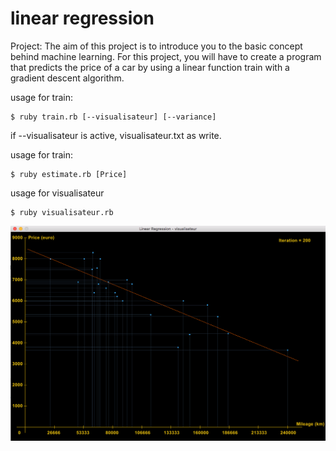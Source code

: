 # linear regression

Project:
The aim of this project is to introduce you to the basic concept behind machine learning.
For this project, you will have to create a program that predicts the price of a car
by using a linear function train with a gradient descent algorithm.

usage for train:
    
    $ ruby train.rb [--visualisateur] [--variance]

if --visualisateur is active, visualisateur.txt as write.

usage for train:
    
    $ ruby estimate.rb [Price]
    
usage for visualisateur
    
    $ ruby visualisateur.rb

![visualisateur](visualisateur.png)
